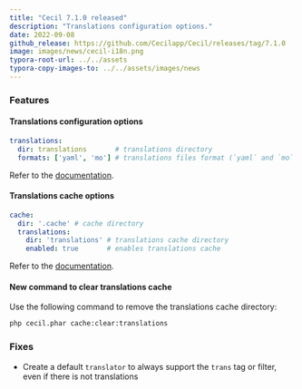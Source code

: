 ```yaml
---
title: "Cecil 7.1.0 released"
description: "Translations configuration options."
date: 2022-09-08
github_release: https://github.com/Cecilapp/Cecil/releases/tag/7.1.0
image: images/news/cecil-i18n.png
typora-root-url: ../../assets
typora-copy-images-to: ../../assets/images/news
---
```


### Features

#### Translations configuration options

```yaml
translations:
  dir: translations       # translations directory
  formats: ['yaml', 'mo'] # translations files format (`yaml` and `mo` by default)
```

Refer to the [documentation](https://cecil.app/documentation/configuration/#translations).

#### Translations cache options

```yaml
cache:
  dir: '.cache' # cache directory
  translations:
    dir: 'translations' # translations cache directory
    enabled: true       # enables translations cache
```

Refer to the [documentation](https://cecil.app/documentation/configuration/#cache).

#### New command to clear translations cache

Use the following command to remove the translations cache directory:

```bash
php cecil.phar cache:clear:translations
```

### Fixes

- Create a default `translator` to always support the `trans` tag or filter, even if there is not translations

